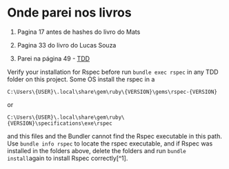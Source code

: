 # Onde parei nos livros

1. Pagina 17 antes de hashes do livro do Mats

2. Pagina 33 do livro do Lucas Souza

3. Parei na página 49 - [TDD](./TDD)

Verify your installation for Rspec before run ```bundle exec rspec``` in any TDD folder on this project.
Some OS install the rspec in a

```path
C:\Users\{USER}\.local\share\gem\ruby\{VERSION}\gems\rspec-{VERSION}
```

or

```path
C:\Users\{USER}\.local\share\gem\ruby\{VERSION}\specifications\exe\rspec
```

and this files and the Bundler cannot find the Rspec executable in this path. Use ```bundle info rspec``` to locate the rspec executable, and if Rspec was installed in the folders above, delete the folders and run ```bundle install```again to install Rspec correctly[^1].
